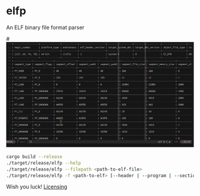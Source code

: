 # elfp
An ELF binary file format parser

#![Example Output](screenshot.png "Dump")

```bash
cargo build --release
./target/release/elfp --help
./target/release/elfp --filepath <path-to-elf-file>
./target/release/elfp -f <path-to-elf> [--header | --program | --section | --all]
```

Wish you luck!
[Licensing](LICENSE)
